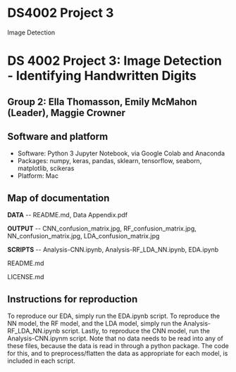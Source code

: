 # DS4002 Project 3
Image Detection
# DS 4002 Project 3: Image Detection - Identifying Handwritten Digits
## Group 2: Ella Thomasson, Emily McMahon (Leader), Maggie Crowner

## Software and platform 
- Software: Python 3 Jupyter Notebook, via Google Colab and Anaconda
- Packages: numpy, keras, pandas, sklearn, tensorflow, seaborn, matplotlib, scikeras
- Platform: Mac

## Map of documentation
**DATA** -- README.md, Data Appendix.pdf

**OUTPUT** -- CNN_confusion_matrix.jpg, RF_confusion_matrix.jpg, NN_confusion_matrix.jpg, LDA_confusion_matrix.jpg

**SCRIPTS** -- Analysis-CNN.ipynb, Analysis-RF_LDA_NN.ipynb, EDA.ipynb

README.md

LICENSE.md

## Instructions for reproduction

To reproduce our EDA, simply run the EDA.ipynb script. 
To reproduce the NN model, the RF model, and the LDA model, simply run the Analysis-RF_LDA_NN.ipynb script. 
Lastly, to reproduce the CNN model, run the Analysis-CNN.ipynm script. 
Note that no data needs to be read into any of these files, because the data is read in through a python package. The code for this, and to preprocess/flatten the data as appropriate for each model, is included in each script. 
